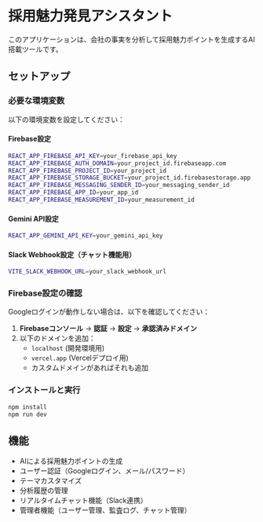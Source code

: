 # 採用魅力発見アシスタント

このアプリケーションは、会社の事実を分析して採用魅力ポイントを生成するAI搭載ツールです。

## セットアップ

### 必要な環境変数

以下の環境変数を設定してください：

#### Firebase設定
```bash
REACT_APP_FIREBASE_API_KEY=your_firebase_api_key
REACT_APP_FIREBASE_AUTH_DOMAIN=your_project_id.firebaseapp.com
REACT_APP_FIREBASE_PROJECT_ID=your_project_id
REACT_APP_FIREBASE_STORAGE_BUCKET=your_project_id.firebasestorage.app
REACT_APP_FIREBASE_MESSAGING_SENDER_ID=your_messaging_sender_id
REACT_APP_FIREBASE_APP_ID=your_app_id
REACT_APP_FIREBASE_MEASUREMENT_ID=your_measurement_id
```

#### Gemini API設定
```bash
REACT_APP_GEMINI_API_KEY=your_gemini_api_key
```

#### Slack Webhook設定（チャット機能用）
```bash
VITE_SLACK_WEBHOOK_URL=your_slack_webhook_url
```

### Firebase設定の確認

Googleログインが動作しない場合は、以下を確認してください：

1. **Firebaseコンソール** → **認証** → **設定** → **承認済みドメイン**
2. 以下のドメインを追加：
   - `localhost` (開発環境用)
   - `vercel.app` (Vercelデプロイ用)
   - カスタムドメインがあればそれも追加

### インストールと実行

```bash
npm install
npm run dev
```

## 機能

- AIによる採用魅力ポイントの生成
- ユーザー認証（Googleログイン、メール/パスワード）
- テーマカスタマイズ
- 分析履歴の管理
- リアルタイムチャット機能（Slack連携）
- 管理者機能（ユーザー管理、監査ログ、チャット管理）
